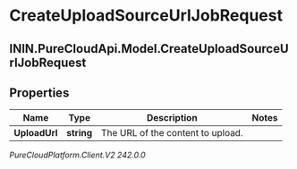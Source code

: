 # CreateUploadSourceUrlJobRequest

## ININ.PureCloudApi.Model.CreateUploadSourceUrlJobRequest

## Properties

|Name | Type | Description | Notes|
|------------ | ------------- | ------------- | -------------|
| **UploadUrl** | **string** | The URL of the content to upload. | |



_PureCloudPlatform.Client.V2 242.0.0_
